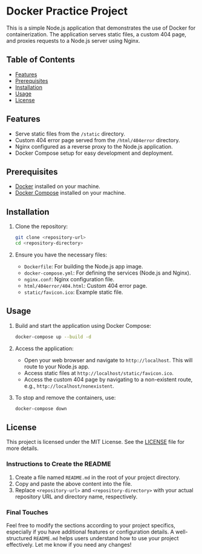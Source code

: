 # Docker Practice Project

This is a simple Node.js application that demonstrates the use of Docker for containerization. The application serves static files, a custom 404 page, and proxies requests to a Node.js server using Nginx.

## Table of Contents

- [Features](#features)
- [Prerequisites](#prerequisites)
- [Installation](#installation)
- [Usage](#usage)
- [License](#license)

## Features

- Serve static files from the `/static` directory.
- Custom 404 error page served from the `/html/404error` directory.
- Nginx configured as a reverse proxy to the Node.js application.
- Docker Compose setup for easy development and deployment.

## Prerequisites

- [Docker](https://www.docker.com/get-started) installed on your machine.
- [Docker Compose](https://docs.docker.com/compose/install/) installed on your machine.

## Installation

1. Clone the repository:

   ```bash
   git clone <repository-url>
   cd <repository-directory>
   ```

2. Ensure you have the necessary files:

   - `Dockerfile`: For building the Node.js app image.
   - `docker-compose.yml`: For defining the services (Node.js and Nginx).
   - `nginx.conf`: Nginx configuration file.
   - `html/404error/404.html`: Custom 404 error page.
   - `static/favicon.ico`: Example static file.

## Usage

1. Build and start the application using Docker Compose:

   ```bash
   docker-compose up --build -d
   ```

2. Access the application:

   - Open your web browser and navigate to `http://localhost`. This will route to your Node.js app.
   - Access static files at `http://localhost/static/favicon.ico`.
   - Access the custom 404 page by navigating to a non-existent route, e.g., `http://localhost/nonexistent`.

3. To stop and remove the containers, use:

   ```bash
   docker-compose down
   ```

## License

This project is licensed under the MIT License. See the [LICENSE](LICENSE) file for more details.

### Instructions to Create the README

1. Create a file named `README.md` in the root of your project directory.
2. Copy and paste the above content into the file.
3. Replace `<repository-url>` and `<repository-directory>` with your actual repository URL and directory name, respectively.

### Final Touches

Feel free to modify the sections according to your project specifics, especially if you have additional features or configuration details. A well-structured `README.md` helps users understand how to use your project effectively. Let me know if you need any changes!
